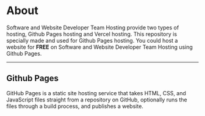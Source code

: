 <h1>About</h1>
<p>Software and Website Developer Team Hosting provide two types of hosting, Github Pages hosting and Vercel hosting. This repository is specially made and used for Github Pages hosting. You could host a website for <strong>FREE</strong> on Software and Website Developer Team Hosting using Github Pages. </p>
<hr>
<h2>Github Pages</h2>
<p>GitHub Pages is a static site hosting service that takes HTML, CSS, and JavaScript files straight from a repository on GitHub, optionally runs the files through a build process, and publishes a website. </p>
